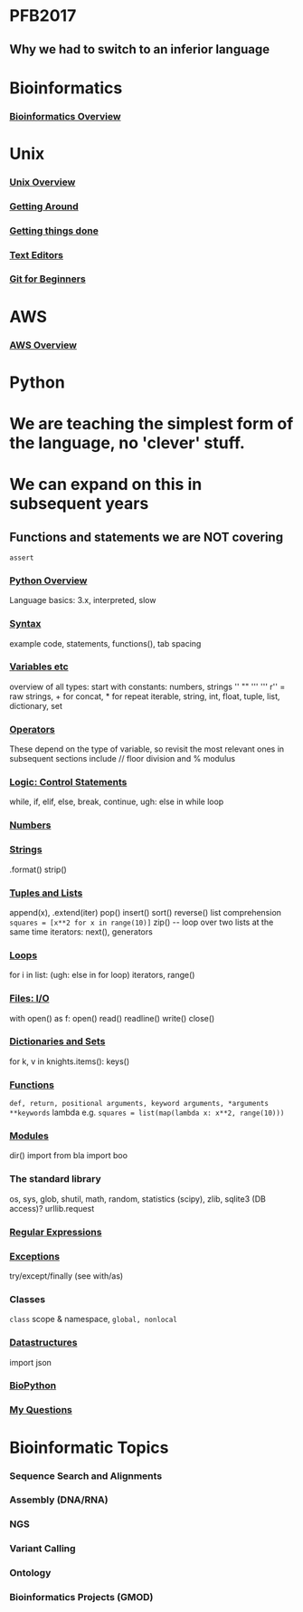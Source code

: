 # PFB2017

## Why we had to switch to an inferior language


# Bioinformatics
### [Bioinformatics Overview](bioinfo_0.md)

# Unix
### [Unix Overview](unix_0.md)
### [Getting Around](unix_1.md)
### [Getting things done](unix_2.md)
### [Text Editors](texteditors_0.md)
### [Git for Beginners](git_0.md)

# AWS
### [AWS Overview](aws_0.md)

# Python

# We are teaching the simplest form of the language, no 'clever' stuff.
# We can expand on this in subsequent years

## Functions and statements we are NOT covering
`assert`

### [Python Overview](python_overview.md)
Language basics: 3.x, interpreted, slow
### [Syntax](python_syntax.md)
example code, statements, functions(), tab spacing

### [Variables etc](python_variables.md)
overview of all types: start with constants: numbers, strings '' "" ''' ''' r'' = raw strings, + for concat, * for repeat
iterable, string, int, float, tuple, list, dictionary, set
### [Operators](python_operators.md)
These depend on the type of variable, so revisit the most relevant ones in subsequent sections
include // floor division and % modulus

### [Logic: Control Statements](python_logic.md)
while, if, elif, else, break, continue, 
ugh: else in while loop
### [Numbers](python_numbers.md)
### [Strings](python_strings.md)
.format()
strip()

### [Tuples and Lists](python_tuples.md)
append(x), .extend(iter) pop() insert() sort() reverse()
list comprehension 
`squares = [x**2 for x in range(10)]`
zip() -- loop over two lists at the same time
iterators: next(), generators

### [Loops](python_loops.md)
for i in list: 
(ugh: else in for loop)
iterators, range()

### [Files: I/O](python_files.md)
with open() as f:
open()
read() readline()
write()
close()

### [Dictionaries and Sets](python_dict.md)
for k, v in knights.items():
keys()

### [Functions](python_functions.md)
`def, return, positional arguments, keyword arguments, *arguments **keywords`
lambda e.g.
`squares = list(map(lambda x: x**2, range(10)))`


### [Modules](python_modules.md)
dir()
import
from bla import boo


### The standard library
os, sys, glob, shutil, math, random, statistics (scipy), zlib, sqlite3 (DB access)? urllib.request 
### [Regular Expressions](python_regex.md)

### [Exceptions](python_exceptions.md)
try/except/finally (see with/as)

### Classes 
`class`
scope & namespace, 
`global, nonlocal`
### [Datastructures](python_datastructures.md)
import json
### [BioPython](python_biopyton.md)
### [My Questions](python_questions.md)

# Bioinformatic Topics
### Sequence Search and Alignments
### Assembly (DNA/RNA)
### NGS
### Variant Calling
### Ontology
### Bioinformatics Projects (GMOD)



